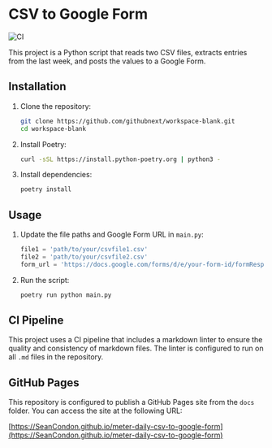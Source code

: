 # CSV to Google Form

![CI](https://github.com/SeanCondon/meter-daily-csv-to-google-form/actions/workflows/ci.yml/badge.svg)

This project is a Python script that reads two CSV files, extracts entries
from the last week, and posts the values to a Google Form.

## Installation

1. Clone the repository:

    ```sh
    git clone https://github.com/githubnext/workspace-blank.git
    cd workspace-blank
    ```

2. Install Poetry:

    ```sh
    curl -sSL https://install.python-poetry.org | python3 -
    ```

3. Install dependencies:

    ```sh
    poetry install
    ```

## Usage

1. Update the file paths and Google Form URL in `main.py`:

    ```python
    file1 = 'path/to/your/csvfile1.csv'
    file2 = 'path/to/your/csvfile2.csv'
    form_url = 'https://docs.google.com/forms/d/e/your-form-id/formResponse'
    ```

2. Run the script:

    ```sh
    poetry run python main.py
    ```

## CI Pipeline

This project uses a CI pipeline that includes a markdown linter to ensure the
quality and consistency of markdown files. The linter is configured to run on
all `.md` files in the repository.

## GitHub Pages

This repository is configured to publish a GitHub Pages site from the `docs` folder.
You can access the site at the following URL:

[https://SeanCondon.github.io/meter-daily-csv-to-google-form](https://SeanCondon.github.io/meter-daily-csv-to-google-form)
